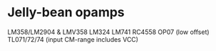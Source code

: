 # Jelly-bean opamps
LM358/LM2904 & LMV358
LM324
LM741
RC4558
OP07 (low offset)
TL071/72/74 (input CM-range includes VCC)
